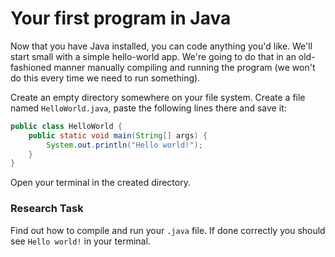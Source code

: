 # Your first program in Java

Now that you have Java installed, you can code anything you'd like. We'll start small with a simple hello-world app.
We're going to do that in an old-fashioned manner manually compiling and running the program (we won't do this 
every time we need to run something).

Create an empty directory somewhere on your file system. 
Create a file named `HelloWorld.java`, paste the following lines there and save it:

```java
public class HelloWorld {
    public static void main(String[] args) {
        System.out.println("Hello world!");
    }
}
```

Open your terminal in the created directory.

### Research Task 
Find out how to compile and run your `.java` file.
If done correctly you should see `Hello world!` in your terminal.
